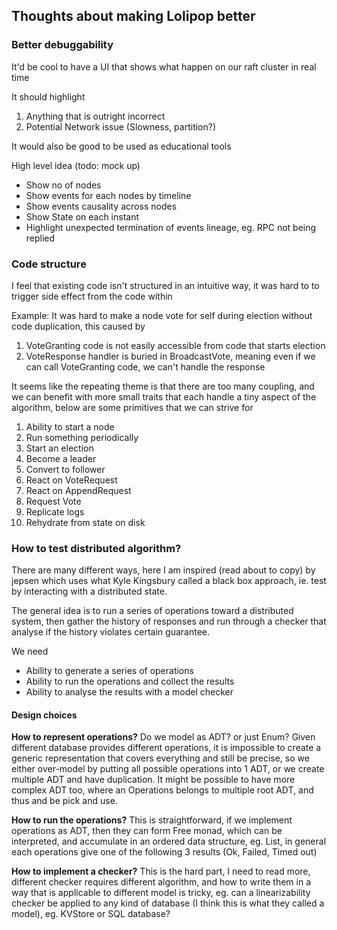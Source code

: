 ## Thoughts about making Lolipop better

### Better debuggability

It'd be cool to have a UI that shows what happen on our raft cluster in real time

It should highlight

1. Anything that is outright incorrect
2. Potential Network issue (Slowness, partition?)

It would also be good to be used as educational tools

High level idea (todo: mock up)

- Show no of nodes
- Show events for each nodes by timeline
- Show events causality across nodes
- Show State on each instant
- Highlight unexpected termination of events lineage, eg. RPC not being replied




### Code structure

I feel that existing code isn't structured in an intuitive way, it was  hard to to trigger side effect from the code within

Example: It was hard to make a node vote for self during election without code duplication, this caused by 
1. VoteGranting code is not easily accessible from code that starts election
2. VoteResponse handler is buried in BroadcastVote, meaning even if we can call VoteGranting code, we can't handle the response

It seems like the repeating theme is that there are too many coupling, and we can benefit with more small traits that each handle a tiny aspect of the algorithm, below are some primitives that we can strive for  

1. Ability to start a node
2. Run something periodically
3. Start an election
1. Become a leader
5. Convert to follower
6. React on VoteRequest
7. React on AppendRequest
8. Request Vote
9. Replicate logs
1. Rehydrate from state on disk

### How to test distributed algorithm?

There are many different ways, here I am inspired (read about to copy) by jepsen which uses what Kyle Kingsbury called a black box approach, ie. test by interacting with a distributed state.

The general idea is to run a series of operations toward a distributed system, then gather the history of responses and run through a checker that analyse if the history violates certain guarantee.

We need

* Ability to generate a series of operations
* Ability to run the operations and collect the results
* Ability to analyse the results with a model checker

#### Design choices

**How to represent operations?**
Do we model as ADT? or just Enum? Given different database provides different operations, it is impossible to create a generic representation that covers everything and still be precise, so we either over-model by putting all possible operations into 1 ADT, or we create multiple ADT and have duplication. It might be possible to have more complex ADT too, where an Operations belongs to multiple root ADT, and thus and be pick and use.

**How to run the operations?**
This is straightforward, if we implement operations as ADT, then they can form Free monad, which can be interpreted, and accumulate in an ordered data structure, eg. List, in general each operations give one of the following 3 results (Ok, Failed, Timed out)

**How to implement a checker?**
This is the hard part, I need to read more, different checker requires different algorithm, and how to write them in a way that is applicable to different model is tricky, eg. can a linearizability checker be applied to any kind of database (I think this is what they called a model), eg. KVStore or SQL database?

 
